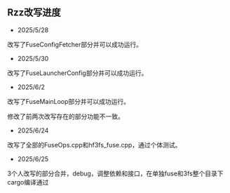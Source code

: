 ## Rzz改写进度

- 2025/5/28

改写了FuseConfigFetcher部分并可以成功运行。

- 2025/5/30

改写了FuseLauncherConfig部分并可以成功运行。

- 2025/6/2

改写了FuseMainLoop部分并可以成功运行。

修改了前两次改写存在的部分功能不一致。

- 2025/6/24

改写了全部的FuseOps.cpp和hf3fs_fuse.cpp，通过个体测试。

- 2025/6/25

3个人改写的部分合并，debug，调整依赖和接口，在单独fuse和3fs整个目录下cargo编译通过
